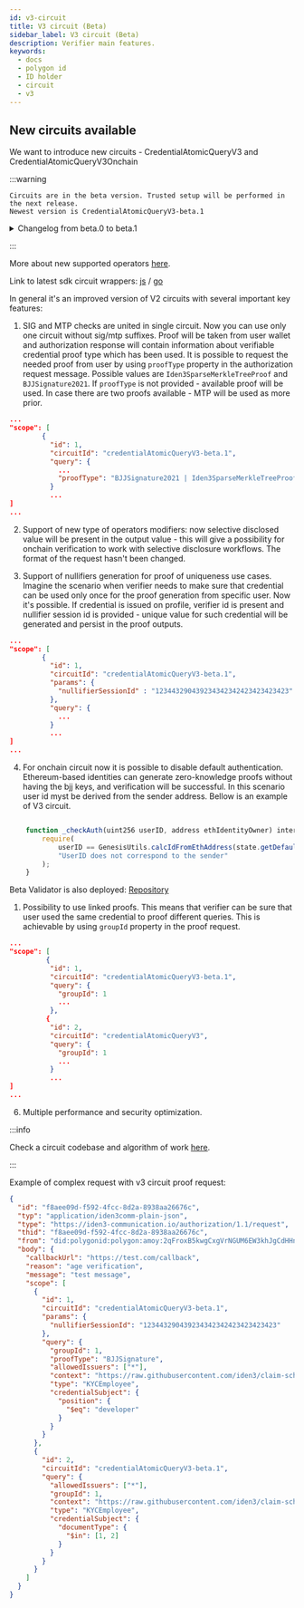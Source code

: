 ```yaml
---
id: v3-circuit
title: V3 circuit (Beta)
sidebar_label: V3 circuit (Beta)
description: Verifier main features.
keywords:
  - docs
  - polygon id
  - ID holder
  - circuit
  - v3
---
```


## New circuits available

We want to introduce new circuits - СredentialAtomicQueryV3 and CredentialAtomicQueryV3Onchain

:::warning

    Circuits are in the beta version. Trusted setup will be performed in the next release.
    Newest version is СredentialAtomicQueryV3-beta.1

  <details><summary>Changelog from beta.0 to beta.1</summary>
 

    1. ValueArrSize input is introduced, which fixes behaviour for IN / NIN operations. 
    2. Exists / Noop / Less Than Or Equal / Greater Than or Equal /  Not between / Between operators support.
    3. Query hash calculation algorithm changes.
    4. Constraints and security optimizations.
    
  </details>


:::

More about new supported operators [here](./verification-library/zk-query-language.md#exists---operator-11).

Link to latest sdk circuit wrappers: [js](https://github.com/0xPolygonID/js-sdk/pull/181) / [go](https://github.com/iden3/go-circuits/releases/tag/v2.1.0)



In general it's an improved version of V2 circuits with several important key features:

1. SIG and MTP checks are united in single circuit. Now you can use only one circuit without sig/mtp suffixes. Proof will be taken from user wallet and authorization response will contain information about verifiable credential proof type which has been used. It is possible to request the needed proof from user by using `proofType` property in the authorization request message. Possible values are `Iden3SparseMerkleTreeProof` and `BJJSignature2021`. If `proofType` is not provided - available proof will be used. In case there are two proofs available - MTP will be used as more prior.

```json
...
"scope": [
        {
          "id": 1,
          "circuitId": "credentialAtomicQueryV3-beta.1",
          "query": {
            ...
            "proofType": "BJJSignature2021 | Iden3SparseMerkleTreeProof"
          }
          ...
]
...
```

2. Support of new type of operators modifiers: now selective disclosed value will be present in the output value - this will give a possibility for onchain verification to work with selective disclosure workflows. The format of the request hasn't been changed.

3. Support of nullifiers generation for proof of uniqueness use cases. Imagine the scenario when verifier needs to make sure that credential can be used only once for the proof generation from specific user. Now it's possible. If credential is issued on profile, verifier id is present and nullifier session id is provided - unique value for such credential will be generated and persist in the proof outputs.

```json
...
"scope": [
        {
          "id": 1,
          "circuitId": "credentialAtomicQueryV3-beta.1",
          "params": {
            "nullifierSessionId" : "123443290439234342342423423423423"
          },
          "query": {
            ...
          }
          ...
]
...
```

4. For onchain circuit now it is possible to disable default authentication. Ethereum-based identities can generate zero-knowledge proofs without having the bjj keys, and verification will be successful.
   In this scenario user id myst be derived from the sender address. Bellow is an example of V3 circuit.

```js

    function _checkAuth(uint256 userID, address ethIdentityOwner) internal view {
        require(
            userID == GenesisUtils.calcIdFromEthAddress(state.getDefaultIdType(), ethIdentityOwner),
            "UserID does not correspond to the sender"
        );
    }
```

Beta Validator is also deployed: [Repository](https://github.com/0xPolygonID/contracts)

1. Possibility to use linked proofs. This means that verifier can be sure that user used the same credential to proof different queries. This is achievable by using `groupId` property in the proof request.

```json
...
"scope": [
         {
          "id": 1,
          "circuitId": "credentialAtomicQueryV3-beta.1",
          "query": {
            "groupId": 1
            ...
          },
         {
          "id": 2,
          "circuitId": "credentialAtomicQueryV3",
          "query": {
            "groupId": 1
            ...
          }
          ...
]
...
```

6. Multiple performance and security optimization.

:::info

Check a circuit codebase and algorithm of work <ins>[here](https://docs.iden3.io/protocol/main-circuits/#credentialatomicqueryv3)</ins>.

:::

Example of complex request with v3 circuit proof request:

```json
{
  "id": "f8aee09d-f592-4fcc-8d2a-8938aa26676c",
  "typ": "application/iden3comm-plain-json",
  "type": "https://iden3-communication.io/authorization/1.1/request",
  "thid": "f8aee09d-f592-4fcc-8d2a-8938aa26676c",
  "from": "did:polygonid:polygon:amoy:2qFroxB5kwgCxgVrNGUM6EW3khJgCdHHnKTr3VnTcp",
  "body": {
    "callbackUrl": "https://test.com/callback",
    "reason": "age verification",
    "message": "test message",
    "scope": [
      {
        "id": 1,
        "circuitId": "credentialAtomicQueryV3-beta.1",
        "params": {
          "nullifierSessionId": "123443290439234342342423423423423"
        },
        "query": {
          "groupId": 1,
          "proofType": "BJJSignature",
          "allowedIssuers": ["*"],
          "context": "https://raw.githubusercontent.com/iden3/claim-schema-vocab/main/schemas/json-ld/kyc-v101.json-ld",
          "type": "KYCEmployee",
          "credentialSubject": {
            "position": {
              "$eq": "developer"
            }
          }
        }
      },
      {
        "id": 2,
        "circuitId": "credentialAtomicQueryV3-beta.1",
        "query": {
          "allowedIssuers": ["*"],
          "groupId": 1,
          "context": "https://raw.githubusercontent.com/iden3/claim-schema-vocab/main/schemas/json-ld/kyc-v101.json-ld",
          "type": "KYCEmployee",
          "credentialSubject": {
            "documentType": {
              "$in": [1, 2]
            }
          }
        }
      }
    ]
  }
}
```
